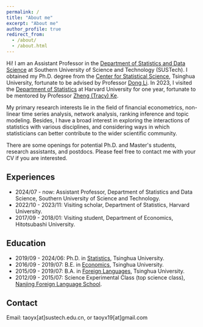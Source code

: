 ```yaml
---
permalink: /
title: "About me"
excerpt: "About me"
author_profile: true
redirect_from: 
  - /about/
  - /about.html
---
```


<!-- <img src="../images/2023.8.jpg" width="600"> -->

Hi! I am an Assistant Professor in the [Department of Statistics and Data Science](https://stat-ds.sustech.edu.cn/) at Southern University of Science and Technology (SUSTech).
I obtained my Ph.D. degree from the [Center for Statistical Science](http://www.stat.tsinghua.edu.cn/en), Tsinghua University, fortunate to be advised by Professor [Dong Li](http://www.stat.tsinghua.edu.cn/en/teachers/dongli/). In 2023, I visited the [Department of Statistics](https://statistics.fas.harvard.edu/home) at Harvard University for one year, fortunate to be mentored by Professor [Zheng (Tracy) Ke](https://zke.fas.harvard.edu).

My primary research interests lie in the field of financial econometrics, non-linear time series analysis, network analysis, ranking inference and topic modeling. Besides, I have a broad interest in exploring the interactions of statistics with various disciplines, and considering ways in which statisticians can better contribute to the wider scientific community.

There are some openings for potential Ph.D. and Master's students, research assistants, and postdocs. Please feel free to contact me with your CV if you are interested.

## Experiences
* 2024/07 - now:  Assistant Professor, Department of Statistics and Data Science, Southern University of Science and Technology.
* 2022/10 - 2023/11:  Visiting scholar, Department of Statistics, Harvard University.
* 2017/09 - 2018/01:  Visiting student, Department of Economics, Hitotsubashi University.

## Education
* 2019/09 - 2024/06:  Ph.D. in [Statistics](http://www.stat.tsinghua.edu.cn/en/), Tsinghua University.
* 2016/09 - 2019/07:  B.E. in [Economics](https://www.sem.tsinghua.edu.cn/en/), Tsinghua University.
* 2015/09 - 2019/07:  B.A. in [Foreign Languages](https://www.dfll.tsinghua.edu.cn), Tsinghua University.
* 2012/09 - 2015/07:  Science Experimental Class (top science class), [Nanjing Foreign Language School](http://www.nfls.com.cn/iynt/main.htm).

## Contact
Email: taoyx[at]sustech.edu.cn, or taoyx19[at]gmail.com
